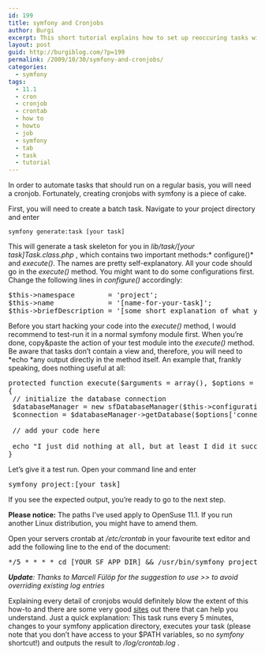 ```yaml
---
id: 199
title: symfony and Cronjobs
author: Burgi
excerpt: This short tutorial explains how to set up reoccuring tasks with symfony through cronjobs.
layout: post
guid: http://burgiblog.com/?p=199
permalink: /2009/10/30/symfony-and-cronjobs/
categories:
  - symfony
tags:
  - 11.1
  - cron
  - cronjob
  - crontab
  - how to
  - howto
  - job
  - symfony
  - tab
  - task
  - tutorial
---
```



In order to automate tasks that should run on a regular basis, you will need a cronjob. Fortunately, creating cronjobs with symfony is a piece of cake.

First, you will need to create a batch task. Navigate to your project directory and enter

    symfony generate:task [your task] 

This will generate a task skeleton for you in *lib/task/[your task]Task.class.php* , which contains two important methods:* configure()* and *execute()*. The names are pretty self-explanatory. All your code should go in the *execute()* method. You might want to do some configurations first. Change the following lines in *configure()* accordingly:

<pre>$this-&gt;namespace        = 'project';
$this-&gt;name             = '[name-for-your-task]';
$this-&gt;briefDescription = '[some short explanation of what your task does]';</pre>

Before you start hacking your code into the *execute()* method, I would recommend to test-run it in a normal symfony module first. When you&#8217;re done, copy&paste the action of your test module into the *execute()* method. Be aware that tasks don&#8217;t contain a view and, therefore, you will need to *echo *any output directly in the method itself. An example that, frankly speaking, does nothing useful at all:

<pre>protected function execute($arguments = array(), $options = array())
{
 // initialize the database connection
 $databaseManager = new sfDatabaseManager($this-&gt;configuration);
 $connection = $databaseManager-&gt;getDatabase($options['connection'] ? $options['connection'] : null)-&gt;getConnection();

 // add your code here

 echo "I just did nothing at all, but at least I did it successfully!\n\n";
}</pre>

Let&#8217;s give it a test run. Open your command line and enter

<pre>symfony project:[your task]</pre>

If you see the expected output, you&#8217;re ready to go to the next step.

**Please notice:** The paths I&#8217;ve used apply to OpenSuse 11.1. If you run another Linux distribution, you might have to amend them.

Open your servers crontab at */etc/crontab* in your favourite text editor and add the following line to the end of the document:

<pre>*/5 * * * * cd [YOUR SF APP DIR] && /usr/bin/symfony project:[YOUR TASK] &gt;&gt;[YOUR SF APP DIR]/log/crontab.log</pre>

***Update**: Thanks to Marcell Fülöp for the suggestion to use >> to avoid overriding existing log entries*

Explaining every detail of cronjobs would definitely blow the extent of this how-to and there are some very good <a href="http://www.thesitewizard.com/general/set-cron-job.shtml" target="_blank">sites</a> out there that can help you understand. Just a quick explanation: This task runs every 5 minutes, changes to your symfony application directory, executes your task (please note that you don&#8217;t have access to your $PATH variables, so no *symfony* shortcut!) and outputs the result to */log/crontab.log* .

